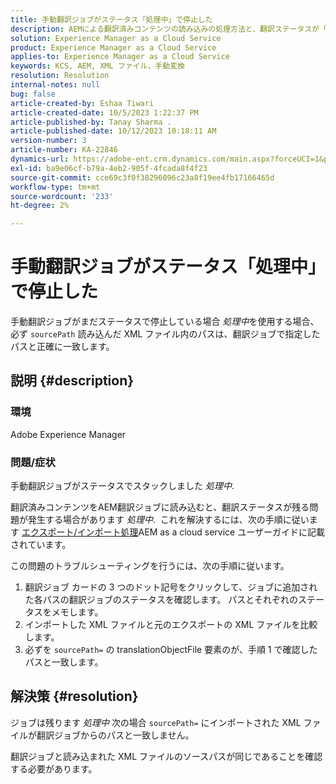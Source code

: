 ```yaml
---
title: 手動翻訳ジョブがステータス「処理中」で停止した
description: AEMによる翻訳済みコンテンツの読み込みの処理方法と、翻訳ステータスが「処理中」のままになる理由を説明します。
solution: Experience Manager as a Cloud Service
product: Experience Manager as a Cloud Service
applies-to: Experience Manager as a Cloud Service
keywords: KCS, AEM, XML ファイル，手動変換
resolution: Resolution
internal-notes: null
bug: false
article-created-by: Eshaa Tiwari
article-created-date: 10/5/2023 1:22:37 PM
article-published-by: Tanay Sharma .
article-published-date: 10/12/2023 10:18:11 AM
version-number: 3
article-number: KA-22846
dynamics-url: https://adobe-ent.crm.dynamics.com/main.aspx?forceUCI=1&pagetype=entityrecord&etn=knowledgearticle&id=fe0bc93f-8263-ee11-be6e-6045bd0061cb
exl-id: ba9e06cf-b79a-4eb2-905f-4fcada8f4f23
source-git-commit: cce69c3f0f38296096c23a8f19ee4fb17166465d
workflow-type: tm+mt
source-wordcount: '233'
ht-degree: 2%

---
```


# 手動翻訳ジョブがステータス「処理中」で停止した


手動翻訳ジョブがまだステータスで停止している場合 *処理中*&#x200B;を使用する場合、必ず `sourcePath` 読み込んだ XML ファイル内のパスは、翻訳ジョブで指定したパスと正確に一致します。

## 説明 {#description}


### 環境

Adobe Experience Manager



### 問題/症状

手動翻訳ジョブがステータスでスタックしました *処理中*.

翻訳済みコンテンツをAEM翻訳ジョブに読み込むと、翻訳ステータスが残る問題が発生する場合があります *処理中*.  これを解決するには、次の手順に従います [エクスポート/インポート処理](https://experienceleague.adobe.com/docs/experience-manager-cloud-service/content/sites/administering/reusing-content/translation/managing-projects.html#import-export)AEM as a cloud service ユーザーガイドに記載されています。



この問題のトラブルシューティングを行うには、次の手順に従います。



1. 翻訳ジョブ カードの 3 つのドット記号をクリックして、ジョブに追加された各パスの翻訳ジョブのステータスを確認します。 パスとそれぞれのステータスをメモします。
2. インポートした XML ファイルと元のエクスポートの XML ファイルを比較します。
3. 必ずを `sourcePath=` の translationObjectFile 要素のが、手順 1 で確認したパスと一致します。





## 解決策 {#resolution}


ジョブは残ります *処理中* 次の場合 `sourcePath=` にインポートされた XML ファイルが翻訳ジョブからのパスと一致しません。

翻訳ジョブと読み込まれた XML ファイルのソースパスが同じであることを確認する必要があります。
